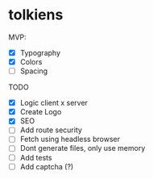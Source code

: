 # tolkiens

MVP:
- [x] Typography
- [x] Colors
- [ ] Spacing

TODO

- [x] Logic client x server
- [x] Create Logo
- [x] SEO
- [ ] Add route security
- [ ] Fetch using headless browser
- [ ] Dont generate files, only use memory
- [ ] Add tests
- [ ] Add captcha (?)
